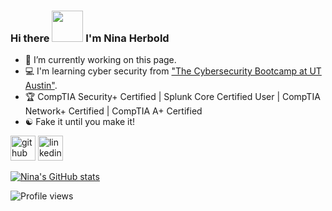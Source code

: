 
### Hi there <img src="https://pic.funnygifsbox.com/uploads/2021/05/funnygifsbox.com-2021-05-29-07-09-12-44.gif" width="50"> I'm Nina Herbold

- :satellite: I’m currently working on this page.
- :computer: I'm learning cyber security from ["The Cybersecurity Bootcamp at UT Austin"](https://techbootcamps.utexas.edu/cybersecurity/).
- :trophy: CompTIA Security+ Certified | Splunk Core Certified User | CompTIA Network+ Certified | CompTIA A+ Certified
- :yin_yang: Fake it until you make it!


[<img src='https://cdn.jsdelivr.net/npm/simple-icons@3.0.1/icons/github.svg' alt='github' height='40'>](https://github.com/Diablo5G) [<img src='https://cdn.jsdelivr.net/npm/simple-icons@3.0.1/icons/linkedin.svg' alt='linkedin' height='40'>](https://www.linkedin.com/in/ninacherbold)  

[![Nina's GitHub stats](https://github-readme-stats.vercel.app/api?username=diablo5g&hide=issues,contribs&count_private=true&show_icons=true&theme=yeblu)](https://github.com/diablo5g/github-readme-stats)  

![Profile views](https://gpvc.arturio.dev/Diablo5G) 
##
